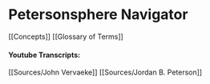 # Petersonsphere Navigator

[[Concepts]]
[[Glossary of Terms]]
#### Youtube Transcripts:
[[Sources/John Vervaeke]]
[[Sources/Jordan B. Peterson]]
